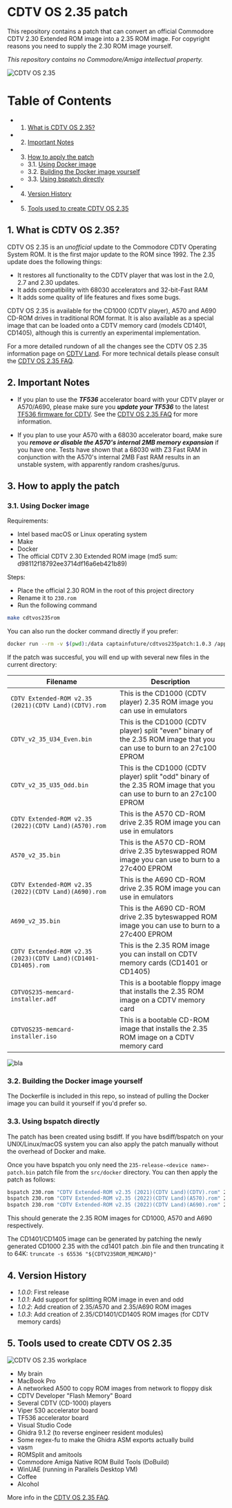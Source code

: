 # CDTV OS 2.35 patch

This repository contains a patch that can convert an official Commodore CDTV 2.30 Extended ROM image into a 2.35 ROM image. For copyright reasons you need to supply the 2.30 ROM image yourself.

_This repository contains no Commodore/Amiga intellectual property._

![CDTV OS 2.35](pics/cdtvos235.png)

# Table of Contents


<!-- vscode-markdown-toc -->
* 1. [What is CDTV OS 2.35?](#WhatisCDTVOS2.35)
* 2. [Important Notes](#ImportantNotes)
* 3. [How to apply the patch](#Howtoapplythepatch)
	* 3.1. [Using Docker image](#UsingDockerimage)
	* 3.2. [Building the Docker image yourself](#BuildingtheDockerimageyourself)
	* 3.3. [Using bspatch directly](#Usingbspatchdirectly)
* 4. [Version History](#VersionHistory)
* 5. [Tools used to create CDTV OS 2.35](#ToolsusedtocreateCDTVOS2.35)

<!-- vscode-markdown-toc-config
	numbering=true
	autoSave=true
	/vscode-markdown-toc-config -->
<!-- /vscode-markdown-toc -->



##  1. <a name='WhatisCDTVOS2.35'></a>What is CDTV OS 2.35?
CDTV OS 2.35 is an _unofficial_ update to the Commodore CDTV Operating System ROM. It is the first major update to the ROM since 1992. The 2.35 update does the following things:

- It restores all functionality to the CDTV player that was lost in the 2.0, 2.7 and 2.30 updates.
- It adds compatibility with 68030 accelerators and 32-bit-Fast RAM
- It adds some quality of life features and fixes some bugs.

CDTV OS 2.35 is available for the CD1000 (CDTV player), A570 and A690 CD-ROM drives in traditional ROM format. It is also available as a special image that can be loaded onto a CDTV memory card (models CD1401, CD1405), although this is currently an experimental implementation.

For a more detailed rundown of all the changes see the CDTV OS 2.35 information page on [CDTV Land](https://cdtvland.com/os235). For more technical details please consult the [CDTV OS 2.35 FAQ](README-faq.md).


##  2. <a name='ImportantNotes'></a>Important Notes
- If you plan to use the ***TF536*** accelerator board with your CDTV player or A570/A690, please make sure you ***update your TF536*** to the latest [TF536 firmware for CDTV](https://exxosforum.co.uk/forum/viewtopic.php?f=76&t=5920). See the [CDTV OS 2.35 FAQ](README-faq.md) for more information.

- If you plan to use your A570 with a 68030 accelerator board, make sure you ***remove or disable the A570's internal 2MB memory expansion*** if you have one. Tests have shown that a 68030 with Z3 Fast RAM in conjunction with the A570's internal 2MB Fast RAM results in an unstable system, with apparently random crashes/gurus.


##  3. <a name='Howtoapplythepatch'></a>How to apply the patch

###  3.1. <a name='UsingDockerimage'></a>Using Docker image

Requirements:

- Intel based macOS or Linux operating system
- Make
- Docker
- The official CDTV 2.30 Extended ROM image (md5 sum: d98112f18792ee3714df16a6eb421b89)

Steps:

- Place the official 2.30 ROM in the root of this project directory
- Rename it to `230.rom`
- Run the following command

```sh
make cdtvos235rom
```

You can also run the docker command directly if you prefer:

```sh
docker run --rm -v $(pwd):/data captainfuture/cdtvos235patch:1.0.3 /appl/run.sh
```

If the patch was succesful, you will end up with several new files in the current directory:

| Filename                                                     | Description                                                                                                            |
|--------------------------------------------------------------|------------------------------------------------------------------------------------------------------------------------|
|`CDTV Extended-ROM v2.35 (2021)(CDTV Land)(CDTV).rom`         | This is the CD1000 (CDTV player) 2.35 ROM image you can use in emulators                                               |
|`CDTV_v2_35_U34_Even.bin`                                     | This is the CD1000 (CDTV player) split "even" binary of the 2.35 ROM image that you can use to burn to an 27c100 EPROM |
|`CDTV_v2_35_U35_Odd.bin`                                      | This is the CD1000 (CDTV player) split "odd" binary of the 2.35 ROM image that you can use to burn to an 27c100 EPROM  |
|`CDTV Extended-ROM v2.35 (2022)(CDTV Land)(A570).rom`         | This is the A570 CD-ROM drive 2.35 ROM image you can use in emulators                                                  |
|`A570_v2_35.bin`                                              | This is the A570 CD-ROM drive 2.35 byteswapped ROM image you can use to burn to a 27c400 EPROM                         |
|`CDTV Extended-ROM v2.35 (2022)(CDTV Land)(A690).rom`         | This is the A690 CD-ROM drive 2.35 ROM image you can use in emulators                                                  |
|`A690_v2_35.bin`                                              | This is the A690 CD-ROM drive 2.35 byteswapped ROM image you can use to burn to a 27c400 EPROM                         |
|`CDTV Extended-ROM v2.35 (2023)(CDTV Land)(CD1401-CD1405).rom`| This is the 2.35 ROM image you can install on CDTV memory cards (CD1401 or CD1405)                                     |
|`CDTVOS235-memcard-installer.adf`                             | This is a bootable floppy image that installs the 2.35 ROM image on a CDTV memory card                                 |
|`CDTVOS235-memcard-installer.iso`                             | This is a bootable CD-ROM image that installs the 2.35 ROM image on a CDTV memory card                                 |


![bla](pics/examplemake.gif)

###  3.2. <a name='BuildingtheDockerimageyourself'></a>Building the Docker image yourself
The Dockerfile is included in this repo, so instead of pulling the Docker image you can build it yourself if you'd prefer so. 


###  3.3. <a name='Usingbspatchdirectly'></a>Using bspatch directly
The patch has been created using bsdiff. If you have bsdiff/bspatch on your UNIX/Linux/macOS system you can also apply the patch manually without the overhead of Docker and make.

Once you have bspatch you only need the `235-release-<device name>-patch.bin` patch file from the `src/docker` directory. You can then apply the patch as follows:

```sh
bspatch 230.rom "CDTV Extended-ROM v2.35 (2021)(CDTV Land)(CDTV).rom" 235-release-cd1000-patch.bin
bspatch 230.rom "CDTV Extended-ROM v2.35 (2022)(CDTV Land)(A570).rom" 235-release-a570-patch.bin
bspatch 230.rom "CDTV Extended-ROM v2.35 (2022)(CDTV Land)(A690).rom" 235-release-a690-patch.bin
```
This should generate the 2.35 ROM images for CD1000, A570 and A690 respectively.

The CD1401/CD1405 image can be generated by patching the newly generated CD1000 2.35 with the cd1401 patch .bin file and then truncating it to 64K: `truncate -s 65536 "${CDTV235ROM_MEMCARD}"`

##  4. <a name='VersionHistory'></a>Version History

- _1.0.0_: First release
- _1.0.1_: Add support for splitting ROM image in even and odd
- _1.0.2_: Add creation of 2.35/A570 and 2.35/A690 ROM images
- _1.0.3_: Add creation of 2.35/CD1401/CD1405 ROM images (for CDTV memory cards)

##  5. <a name='ToolsusedtocreateCDTVOS2.35'></a>Tools used to create CDTV OS 2.35

![CDTV OS 2.35 workplace](pics/cdtvos235workplace.jpg)

- My brain
- MacBook Pro
- A networked A500 to copy ROM images from network to floppy disk
- CDTV Developer "Flash Memory" Board
- Several CDTV (CD-1000) players
- Viper 530 accelerator board
- TF536 accelerator board
- Visual Studio Code
- Ghidra 9.1.2 (to reverse engineer resident modules)
- Some regex-fu to make the Ghidra ASM exports actually build
- vasm
- ROMSplit and amitools
- Commodore Amiga Native ROM Build Tools (DoBuild)
- WinUAE (running in Parallels Desktop VM)
- Coffee
- Alcohol

More info in the [CDTV OS 2.35 FAQ](README-faq.md).